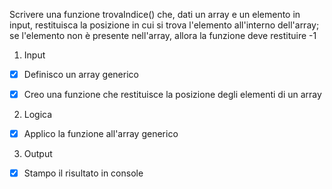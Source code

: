 Scrivere una funzione trovaIndice() che, dati un array e un elemento in input, restituisca la posizione in cui si trova l'elemento all'interno dell'array; se l'elemento non è presente nell'array, allora la funzione deve restituire -1

1. Input

- [x] Definisco un array generico

- [x] Creo una funzione che restituisce la posizione degli elementi di un array

2. Logica 

- [x] Applico la funzione all'array generico

3. Output

- [x] Stampo il risultato in console